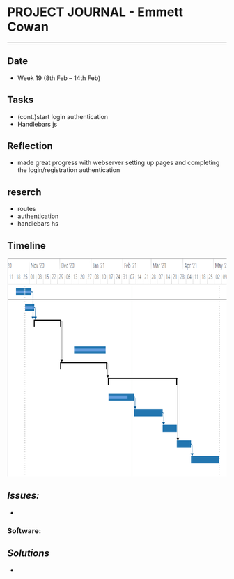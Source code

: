 
# **PROJECT JOURNAL - Emmett Cowan**
----------------------------------------------------------------------

## **Date**
-	Week 19 (8th Feb – 14th Feb)

## **Tasks**
-	(cont.)start login authentication
-	Handlebars js
## **Reflection**

- made great progress with webserver setting up pages and completing the login/registration authentication

## **reserch**
-	routes
-	authentication
-	handlebars hs

## **Timeline**

<img width="600" height="500" src="10.2.21timeline.PNG">


## **_Issues:_**
-	

### **Software:**

## **_Solutions_**
-	
	